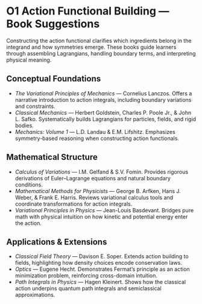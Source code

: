 # O1 Action Functional Building — Book Suggestions

Constructing the action functional clarifies which ingredients belong in the integrand and how symmetries emerge. These books guide learners through assembling Lagrangians, handling boundary terms, and interpreting physical meaning.

## Conceptual Foundations
- *The Variational Principles of Mechanics* — Cornelius Lanczos. Offers a narrative introduction to action integrals, including boundary variations and constraints.
- *Classical Mechanics* — Herbert Goldstein, Charles P. Poole Jr., & John L. Safko. Systematically builds Lagrangians for particles, fields, and rigid bodies.
- *Mechanics: Volume 1* — L.D. Landau & E.M. Lifshitz. Emphasizes symmetry-based reasoning when constructing action functionals.

## Mathematical Structure
- *Calculus of Variations* — I.M. Gelfand & S.V. Fomin. Provides rigorous derivations of Euler–Lagrange equations and natural boundary conditions.
- *Mathematical Methods for Physicists* — George B. Arfken, Hans J. Weber, & Frank E. Harris. Reviews variational calculus tools and coordinate transformations for action integrals.
- *Variational Principles in Physics* — Jean-Louis Basdevant. Bridges pure math with physical intuition on how kinetic and potential energy enter the action.

## Applications & Extensions
- *Classical Field Theory* — Davison E. Soper. Extends action building to fields, highlighting how density choices encode conservation laws.
- *Optics* — Eugene Hecht. Demonstrates Fermat’s principle as an action minimization problem, reinforcing cross-domain intuition.
- *Path Integrals in Physics* — Hagen Kleinert. Shows how the classical action underpins quantum path integrals and semiclassical approximations.

